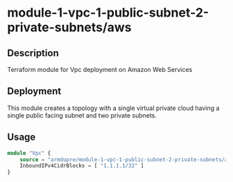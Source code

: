 # module-1-vpc-1-public-subnet-2-private-subnets/aws

## Description
Terraform module for Vpc deployment on Amazon Web Services

## Deployment
This module creates a topology with a single virtual private cloud having a single public facing subnet and two private subnets.

## Usage
```tf
module "Vpc" {
	source = "armdupre/module-1-vpc-1-public-subnet-2-private-subnets/aws"
	InboundIPv4CidrBlocks = [ "1.1.1.1/32" ]
}
```